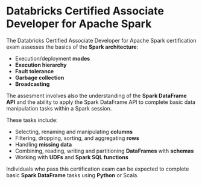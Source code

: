 # **Databricks** Certified Associate **Developer** for **Apache Spark**

The Databricks Certified Associate Developer for Apache Spark certification exam assesses the basics of the **Spark architecture**:
- Execution/deployment **modes**
- **Execution hierarchy**
- **Fault tolerance**
- **Garbage collection**
- **Broadcasting**

The assesment involves also the understanding of the **Spark DataFrame API** and the ability to apply the Spark DataFrame API to complete basic data manipulation tasks within a Spark session. 

These tasks include:
- Selecting, renaming and manipulating **columns**
- Filtering, dropping, sorting, and aggregating **rows**
- Handling **missing data**
- Combining, reading, writing and partitioning **DataFrames** with **schemas**
- Working with **UDFs** and **Spark SQL functions**

Individuals who pass this certification exam can be expected to complete basic **Spark DataFrame** tasks using **Python** or Scala. 